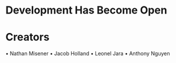 # Development Has Become Open


# Creators
•	Nathan Misener
•	Jacob Holland
•	Leonel Jara
•	Anthony Nguyen
